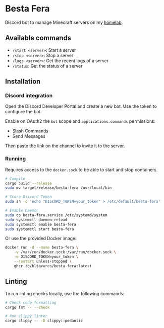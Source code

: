 # Besta Fera
Discord bot to manage Minecraft servers on my [homelab](https://github.com/bltavares/homelab).

## Available commands
- `/start <server>`: Start a server
- `/stop <server>`: Stop a server
- `/logs <server>`: Get the recent logs of a server
- `/status`: Get the status of a server

## Installation

### Discord integration
Open the Discord Developer Portal and create a new bot. Use the token to configure the bot.

Enable on OAuth2 the `bot` scope and `applications.commands` permissions: 
  - Slash Commands
  - Send Messages

Then paste the link on the channel to invite it to the server.

### Running

Requires access to the `docker.sock` to be able to start and stop containers.

```bash
# Compile
cargo build --release
sudo mv target/release/besta-fera /usr/local/bin

# Store Discord Token
sudo sh -c 'echo "DISCORD_TOKEN=your_token" > /etc/default/besta-fera'

# Enable Daemon
sudo cp besta-fera.service /etc/systemd/system
sudo systemctl daemon-reload
sudo systemctl enable besta-fera
sudo systemctl start besta-fera
```

Or use the provided Docker image:
```bash
docker run -d --name besta-fera \
    -v /var/run/docker.sock:/var/run/docker.sock \
    -e DISCORD_TOKEN=your_token \
    --restart unless-stopped \
    ghcr.io/bltavares/besta-fera:latest
```

## Linting

To run linting checks locally, use the following commands:

```bash
# Check code formatting
cargo fmt -- --check

# Run clippy linter
cargo clippy -- -D clippy::pedantic
```
